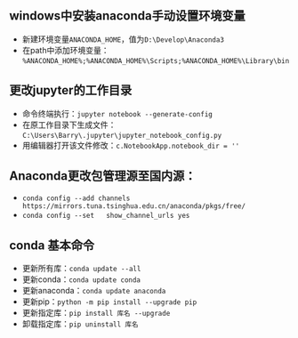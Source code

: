 ## windows中安装anaconda手动设置环境变量
- 新建环境变量``ANACONDA_HOME``，值为``D:\Develop\Anaconda3``
- 在path中添加环境变量：``%ANACONDA_HOME%;%ANACONDA_HOME%\Scripts;%ANACONDA_HOME%\Library\bin``
## 更改jupyter的工作目录
- 命令终端执行：``jupyter notebook --generate-config``
- 在原工作目录下生成文件：``C:\Users\Barry\.jupyter\jupyter_notebook_config.py``
- 用编辑器打开该文件修改：``c.NotebookApp.notebook_dir = ''``
## Anaconda更改包管理源至国内源：
- ``conda config --add channels https://mirrors.tuna.tsinghua.edu.cn/anaconda/pkgs/free/``
- ``conda config --set   show_channel_urls yes``
## conda 基本命令
- 更新所有库：``conda update --all``
- 更新conda：``conda update conda``
- 更新anaconda：``conda update anaconda``
- 更新pip：``python -m pip install --upgrade pip``
- 更新指定库：``pip install 库名 --upgrade``
- 卸载指定库：``pip uninstall 库名``